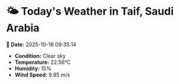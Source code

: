 # 🌤️ Today's Weather in Taif, Saudi Arabia

**📅 Date:** 2025-10-16 09:35:14

- **Condition:** Clear sky
- **Temperature:** 22.56°C
- **Humidity:** 15%
- **Wind Speed:** 9.85 m/s
